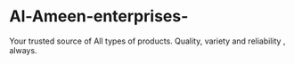 # Al-Ameen-enterprises-
Your trusted source of All types of products. Quality, variety and reliability , always.
